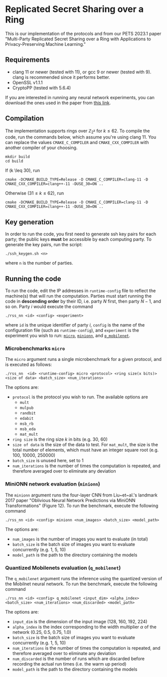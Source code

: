 # Replicated Secret Sharing over a Ring
This is our implementation of the protocols and from our PETS 2023.1 paper "Multi-Party Replicated Secret Sharing over a Ring with Applications to Privacy-Preserving Machine Learning."

## Requirements

- clang 11 or newer (tested with 11), or gcc 9 or newer (tested with 9). clang is recommended since it performs better.
- OpenSSL v1.1.1
- CryptoPP (tested with 5.6.4)

If you are interested in running any neural network experiments, you can download the ones used in the paper from [this link](https://drive.google.com/file/d/1loj9UjmFnKABVB8tLpRoIJUs2YdkFA_2/view?usp=sharing).

## Compilation

The implementation supports rings over $\mathbb{Z}_{2^k}$ for $k \leq 62$. To compile the code, run the commands below, which assume you're using clang 11. You can replace the values `CMAKE_C_COMPILER` and `CMAKE_CXX_COMPILER` with another compiler of your choosing.
```
mkdir build
cd build
```

If \(k \leq 30\), run

```
cmake -DCMAKE_BUILD_TYPE=Release -D CMAKE_C_COMPILER=clang-11 -D CMAKE_CXX_COMPILER=clang++-11 -DUSE_30=ON ..
```
Otherwise ($31 \leq k \leq 62$), run
```
cmake -DCMAKE_BUILD_TYPE=Release -D CMAKE_C_COMPILER=clang-11 -D CMAKE_CXX_COMPILER=clang++-11 -DUSE_30=ON ..
```

## Key generation

In order to run the code, you first need to generate ssh key pairs for each party; the public keys **must** be accessible by each computing party. To generate the key pairs, run the script:
```
./ssh_keygen.sh <n>
```
where `n` is the number of parties.

## Running the code

To run the code, edit the IP addresses in `runtime-config` file to reflect the machine(s) that will run the computation. Parties must start running the code in **descending order** by their ID, i.e. party $N$ first, then party $N-1$, and so on. Party $i$ would execute the command
```
./rss_nn <id> <config> <experiment>
```
where `id` is the unique identifier of party $i$, `config` is the name of the configuration file (such as `runtime-config`), and `experiment` is the experiment you wish to run: [`micro`](#microbenchmarks-micro),  [`minionn`](#minionn-network-evaluation-minionn),  and [`q_mobilenet`](#quantized-mobilenets-evaluation-q_mobilenet).

### Microbenchmarks `micro`

The `micro` argument runs a single microbenchmark for a given protocol, and is executed as follows:
```
./rss_nn  <id> <runtime-config> micro <protocol> <ring size(x bits)> <size of data> <batch_size> <num_iterations>
```
The options are:
- `protocol` is the protocol you wish to run. The available options are 
  - `mult`
  - `mulpub`
  - `randbit`
  - `edabit`
  - `msb_rb`
  - `msb_eda`
  - `mat_mult`
- `ring size` is the ring size $k$ in bits (e.g. 30, 60)
- `size of data` is the size of the data to test. For `mat_mult`, the size is the total number of elements, which must have an integer square root (e.g. 100, 10000, 250000)
- `batch_size` is unused here, set to 1
- `num_iterations` is the number of times the computation is repeated, and therefore averaged over to eliminate any deviation

### MiniONN network evaluation (`minionn`)

The `minionn` argument runs the four-layer CNN from Liu~et~al.'s landmark 2017 paper "Oblivious Neural Network Predictions via MiniONN Transformations" (Figure 12). To run the benchmark, execute the following command
```
./rss_nn <id> <config> minionn <num_images> <batch_size> <model_path>
```
The options are:
- `num_images` is the number of images you want to evaluate (in total)
- `batch_size` is the batch size of images you want to evaluate concurrently (e.g. 1, 5, 10)
- `model_path` is the path to the directory containing the models

### Quantized Mobilenets evaluation (`q_mobilenet`)

The `q_mobilenet` argument runs the inference using the quantized version of the Mobilnet neural network. To run the benchmark, execute the following command
```
./rss_nn <id> <config> q_mobilenet <input_dim> <alpha_index> <batch_size> <num_iterations> <num_discarded> <model_path>
```
The options are:
- `input_dim` is the dimension of the input image (128, 160, 192, 224)
- `alpha_index` is the index corresponding to the width multiplier $\alpha$ of the network (0.25, 0.5, 0.75, 1.0)
- `batch_size` is the batch size of images you want to evaluate concurrently (e.g. 1, 5, 10)
- `num_iterations` is the number of times the computation is repeated, and therefore averaged over to eliminate any deviation
- `num_discarded` is the number of runs which are discarded before recording the actual run times (i.e. the warm up period)
- `model_path` is the path to the directory containing the models